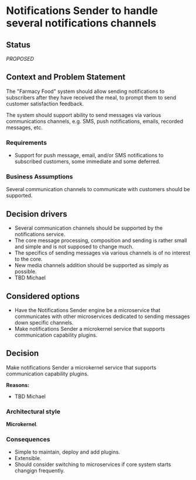 # Notifications Sender to handle several notifications channels

## Status

_PROPOSED_

## Context and Problem Statement

The "Farmacy Food" system should allow sending notifications to subscribers after they have received the meal, to prompt them to send customer satisfaction feedback.

The system should support ability to send messages via various communications channels, e.g. SMS, push notifications, emails, recorded messages, etc.

### Requirements

* Support for push message, email, and/or SMS notifications to subscribed customers, some immediate and some deferred.

### Business Assumptions

Several communication channels to communicate with customers should be supported.

## Decision drivers

* Several communication channels should be supported by the notifications service.
* The core message processing, composition and sending is rather small and simple and is not supposed to change much.
* The specifics of sending messages via various channels is of no interest to the core.
* New media channels addition should be supported as simply as possible.
* TBD Michael

## Considered options

* Have the Notifications Sender engine be a microservice that communicates with other microservices dedicated to sending messages down specific channels.
* Make notifications Sender a microkernel service that supports communication capability plugins.

## Decision

Make notifications Sender a microkernel service that supports communication capability plugins.

__Reasons:__ 
* TBD Michael

### Architectural style

__Microkernel__.

### Consequences

* Simple to maintain, deploy and add plugins.
* Extensible.
* Should consider switching to microservices if core system starts changign frequently.